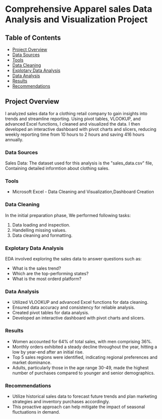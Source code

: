 # Comprehensive Apparel sales Data Analysis and Visualization Project 

## Table of Contents 
- [Project Overview](#project-overview)
- [Data Sources](#data-sources)
- [Tools](#tools)
- [Data Cleaning](#data-cleaning)
- [Explotary Data Analysis](#explotary-data-analysis)
- [Data Analysis](#data-analysis)
- [Results](#results)
- [Recommendations](#recommendations)
## Project Overview

I analyzed sales data for a clothing retail company to gain insights into trends and streamline reporting. Using pivot tables, VLOOKUP, and advanced Excel functions, I cleaned and visualized the data. I then developed an interactive dashboard with pivot charts and slicers, reducing weekly reporting time from 10 hours to 2 hours and saving 416 hours annually.

### Data Sources
Sales Data: The dataset used for this analysis is the "sales_data.csv" file, Containing detailed informtion about clothing sales.
 
### Tools 

- Microsoft Excel - Data Cleaning and Visualization,Dashboard Creation

### Data Cleaning
In the initial preparation phase, We performed following tasks:
1. Data loading and inspection.
2. Handelling missing values.
3. Data cleaning and formatting.
   
### Explotary Data Analysis 

EDA involved exploring the sales data to answer questions such as:
- What is the sales trend?
- Which are the top-performing states?
- What is the most orderd platform?

### Data Analysis 

- Utilized VLOOKUP and advanced Excel functions for data cleaning.
- Ensured data accuracy and consistency for reliable analysis.
- Created pivot tables for data analysis.
- Developed an interactive dashboard with pivot charts and slicers.

### Results

- Women accounted for 64% of total sales, with men comprising 36%.
- Monthly orders exhibited a steady decline throughout the year, hitting a low by year-end after an initial rise.
- Top 5 sales regions were identified, indicating regional preferences and market dominance.
- Adults, particularly those in the age range 30-49, made the highest number of purchases compared to younger and senior demographics.

### Recommendations
- Utilize historical sales data to forecast future trends and plan marketing strategies and inventory purchases accordingly. 
- This proactive approach can help mitigate the impact of seasonal fluctuations in demand.
